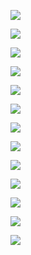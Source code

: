 ![](attachments/Pasted%20image%2020250714102036.png)

![](attachments/Pasted%20image%2020250714102045.png)

![](attachments/Pasted%20image%2020250714102051.png)

![](attachments/Pasted%20image%2020250714102055.png)

![](attachments/Pasted%20image%2020250714102115.png)

![](attachments/Pasted%20image%2020250714102126.png)

![](attachments/Pasted%20image%2020250714102137.png)

![](attachments/Pasted%20image%2020250714102147.png)

![](attachments/Pasted%20image%2020250714102211.png)

![](attachments/Pasted%20image%2020250714102216.png)

![](attachments/Pasted%20image%2020250714102225.png)

![](attachments/Pasted%20image%2020250714102251.png)

![](attachments/Pasted%20image%2020250714102311.png)

